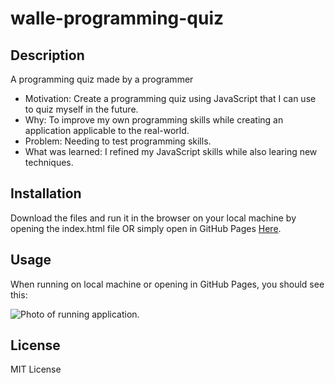 # walle-programming-quiz

## Description

A programming quiz made by a programmer

- Motivation: Create a programming quiz using JavaScript that I can use to quiz myself in the future.
- Why: To improve my own programming skills while creating an application applicable to the real-world.
- Problem: Needing to test programming skills.
- What was learned: I refined my JavaScript skills while also learing new techniques.

## Installation

Download the files and run it in the browser on your local machine by opening the index.html file OR simply open in GitHub Pages [Here](https://waldenlight.github.io/walle-programming-quiz/).

## Usage

When running on local machine or opening in GitHub Pages, you should see this:

![Photo of running application.](https://user-images.githubusercontent.com/76961678/210647860-562929f6-3730-4325-8177-a910b29c77c3.png)
    
## License

MIT License

